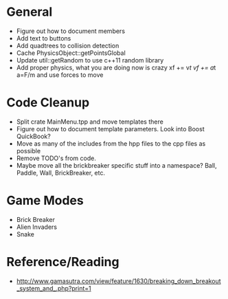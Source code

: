 # General
* Figure out how to document members
* Add text to buttons
* Add quadtrees to collision detection
* Cache PhysicsObject::getPointsGlobal
* Update util::getRandom to use c++11 random library
* Add proper physics, what you are doing now is crazy   xf += v*t      vf += a*t     a=F/m    and use forces to move

# Code Cleanup
* Split crate MainMenu.tpp and move templates there
* Figure out how to document template parameters. Look into Boost QuickBook?
* Move as many of the includes from the hpp files to the cpp files as possible
* Remove TODO's from code.
* Maybe move all the brickbreaker specific stuff into a namespace? Ball, Paddle, Wall, BrickBreaker, etc.

# Game Modes
* Brick Breaker
* Alien Invaders
* Snake

# Reference/Reading
* http://www.gamasutra.com/view/feature/1630/breaking_down_breakout_system_and_.php?print=1